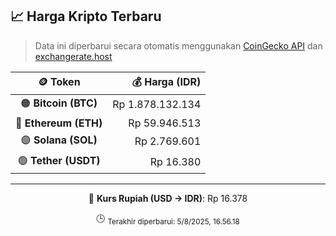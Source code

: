 

<!-- HARGA_KRIPTO -->
## 📈 Harga Kripto Terbaru

> Data ini diperbarui secara otomatis menggunakan [CoinGecko API](https://www.coingecko.com/) dan [exchangerate.host](https://exchangerate.host/)

<div align="center">

| 🪙 Token | 💰 Harga (IDR) |
|:------:|---------------:|
| 🟠 **Bitcoin (BTC)**   | Rp 1.878.132.134 |
| 🔵 **Ethereum (ETH)**  | Rp 59.946.513 |
| 🟣 **Solana (SOL)**    | Rp 2.769.601 |
| 🟢 **Tether (USDT)**   | Rp 16.380 |

---

💱 **Kurs Rupiah (USD → IDR)**: Rp 16.378

🕒 <sub>Terakhir diperbarui: 5/8/2025, 16.56.18</sub>

</div>
<!-- /HARGA_KRIPTO -->